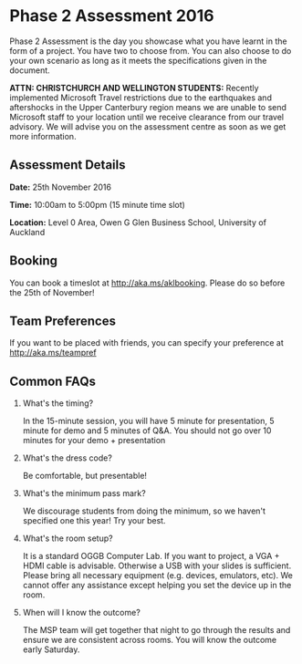 # Phase 2 Assessment 2016

Phase 2 Assessment is the day you showcase what you have learnt in the form of a project. You have two to choose from. You can also choose to do your own scenario as long as it meets the specifications given in the document.

__ATTN: CHRISTCHURCH AND WELLINGTON STUDENTS:__ Recently implemented Microsoft Travel restrictions due to the earthquakes and aftershocks in the Upper Canterbury region means we are unable to send Microsoft staff to your location until we receive clearance from our travel advisory. We will advise you on the assessment centre as soon as we get more information.

## Assessment Details

__Date:__ 25th November 2016

__Time:__ 10:00am to 5:00pm (15 minute time slot)

__Location:__ Level 0 Area, Owen G Glen Business School, University of Auckland

## Booking

You can book a timeslot at http://aka.ms/aklbooking. Please do so before the 25th of November!

## Team Preferences

If you want to be placed with friends, you can specify your preference at http://aka.ms/teampref

## Common FAQs

1. What's the timing?

   In the 15-minute session, you will have 5 minute for presentation, 5 minute for demo and 5 minutes of Q&A. You should not go over 10 minutes for your demo + presentation

2. What's the dress code?

   Be comfortable, but presentable!

3. What's the minimum pass mark?

   We discourage students from doing the minimum, so we haven't specified one this year! Try your best.

4. What's the room setup?

   It is a standard OGGB Computer Lab. If you want to project, a VGA + HDMI cable is advisable. Otherwise a USB with your slides is sufficient. Please bring all necessary equipment (e.g. devices, emulators, etc). We cannot offer any assistance except helping you set the device up in the room.

5. When will I know the outcome?

   The MSP team will get together that night to go through the results and ensure we are consistent across rooms. You will know the outcome early Saturday.
